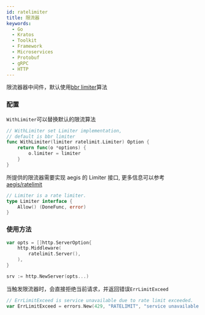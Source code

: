 ```yaml
---
id: ratelimiter
title: 限流器
keywords:
  - Go
  - Kratos
  - Toolkit
  - Framework
  - Microservices
  - Protobuf
  - gRPC
  - HTTP
---
```


限流器器中间件，默认使用[bbr limiter](https://github.com/go-kratos/aegis/tree/main/ratelimit/bbr)算法

### 配置

`WithLimiter`可以替换默认的限流算法

```go
// WithLimiter set Limiter implementation,
// default is bbr limiter
func WithLimiter(limiter ratelimit.Limiter) Option {
	return func(o *options) {
		o.limiter = limiter
	}
}
```

所提供的限流器需要实现 aegis 的 Limiter 接口, 更多信息可以参考[aegis/ratelimit](https://github.com/go-kratos/aegis/blob/main/ratelimit/ratelimit.go)
```go
// Limiter is a rate limiter.
type Limiter interface {
	Allow() (DoneFunc, error)
}
```

### 使用方法

```go
var opts = []http.ServerOption{
	http.Middleware(
		ratelimit.Server(),
	),
}

srv := http.NewServer(opts...)
```

当触发限流器时，会直接拒绝当前请求，并返回错误`ErrLimitExceed`

```go
// ErrLimitExceed is service unavailable due to rate limit exceeded.
var ErrLimitExceed = errors.New(429, "RATELIMIT", "service unavailable due to rate limit exceeded")
```
